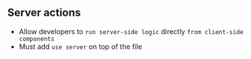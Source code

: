 ## Server actions

- Allow developers to `run server-side logic` directly `from client-side components`
- Must add `use server` on top of the file
